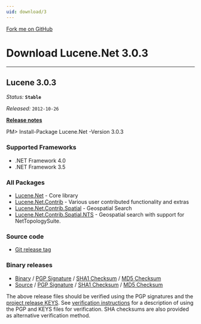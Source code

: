 ```yaml
---
uid: download/3
---
```


<span id="forkongithub"><a href="https://github.com/apache/lucenenet">Fork me on GitHub</a></span>

# Download Lucene.Net 3.0.3

---

## Lucene 3.0.3

_Status:_ **`Stable`**

_Released:_ `2012-10-26`

**[Release notes](https://cwiki.apache.org/confluence/display/LUCENENET/Lucene.Net+3.0.3)**

<div class="nuget-well" style="text-align:left;">
    PM> Install-Package Lucene.Net -Version 3.0.3
</div>

### Supported Frameworks

- .NET Framework 4.0
- .NET Framework 3.5

### All Packages

- [Lucene.Net](https://www.nuget.org/packages/Lucene.Net/3.0.3) - Core library
- [Lucene.Net.Contrib](https://www.nuget.org/packages/Lucene.Net.Contrib/3.0.3) - Various user contributed functionality and extras
- [Lucene.Net.Contrib.Spatial](https://www.nuget.org/packages/Lucene.Net.Contrib.Spatial/3.0.3) - Geospatial Search
- [Lucene.Net.Contrib.Spatial.NTS](https://www.nuget.org/packages/Lucene.Net.Contrib.Spatial.NTS/3.0.3) - Geospatial search with support for NetTopologySuite.

### Source code

- [Git release tag](https://github.com/apache/lucenenet/releases/tag/Lucene.Net_3_0_3_RC2_final)

### Binary releases

<ul>
<li><a href="https://www.apache.org/dist/lucenenet/3.0.3-RC2/Apache-Lucene.Net-3.0.3-RC2.bin.zip">Binary</a>
 / <a href="https://www.apache.org/dist/lucenenet/3.0.3-RC2/Apache-Lucene.Net-3.0.3-RC2.bin.zip.asc">PGP Signature</a>
 / <a href="https://www.apache.org/dist/lucenenet/3.0.3-RC2/Apache-Lucene.Net-3.0.3-RC2.bin.zip.sha1">SHA1 Checksum</a>
 / <a href="https://www.apache.org/dist/lucenenet/3.0.3-RC2/Apache-Lucene.Net-3.0.3-RC2.bin.zip.md5">MD5 Checksum</a> </li>
<li><a href="https://www.apache.org/dist/lucenenet/3.0.3-RC2/Apache-Lucene.Net-3.0.3-RC2.src.zip">Source</a>
 / <a href="https://www.apache.org/dist/lucenenet/3.0.3-RC2/Apache-Lucene.Net-3.0.3-RC2.src.zip.asc">PGP Signature</a>
 / <a href="https://www.apache.org/dist/lucenenet/3.0.3-RC2/Apache-Lucene.Net-3.0.3-RC2.src.zip.sha1">SHA1 Checksum</a>
 / <a href="https://www.apache.org/dist/lucenenet/3.0.3-RC2/Apache-Lucene.Net-3.0.3-RC2.src.zip.md5">MD5 Checksum</a> </li>
</ul>

The above release files should be verified using the PGP signatures and the
<a href="https://www.apache.org/dist/lucenenet/KEYS">project release KEYS</a>. See
<a href="https://www.apache.org/dyn/closer.cgi#verify">verification instructions</a> for a
description of using the PGP and KEYS files for verification. SHA checksums
are also provided as alternative verification method.
